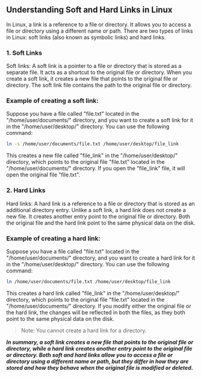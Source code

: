 ## Understanding Soft and Hard Links in Linux

In Linux, a link is a reference to a file or directory. It allows you to access a file or directory using a different name or path. There are two types of links in Linux: soft links (also known as symbolic links) and hard links.

### 1. Soft Links

Soft links: A soft link is a pointer to a file or directory that is stored as a separate file. It acts as a shortcut to the original file or directory. When you create a soft link, it creates a new file that points to the original file or directory. The soft link file contains the path to the original file or directory.

### Example of creating a soft link:

Suppose you have a file called "file.txt" located in the "/home/user/documents/" directory, and you want to create a soft link for it in the "/home/user/desktop/" directory. You can use the following command:

``` bash
ln -s /home/user/documents/file.txt /home/user/desktop/file_link
```

This creates a new file called "file_link" in the "/home/user/desktop/" directory, which points to the original file "file.txt" located in the "/home/user/documents/" directory. If you open the "file_link" file, it will open the original file "file.txt".

### 2. Hard Links

Hard links: A hard link is a reference to a file or directory that is stored as an additional directory entry. Unlike a soft link, a hard link does not create a new file. It creates another entry point to the original file or directory. Both the original file and the hard link point to the same physical data on the disk.

### Example of creating a hard link:

Suppose you have a file called "file.txt" located in the "/home/user/documents/" directory, and you want to create a hard link for it in the "/home/user/desktop/" directory. You can use the following command:

```bash
ln /home/user/documents/file.txt /home/user/desktop/file_link
```

This creates a hard link called "file_link" in the "/home/user/desktop/" directory, which points to the original file "file.txt" located in the "/home/user/documents/" directory. If you modify either the original file or the hard link, the changes will be reflected in both the files, as they both point to the same physical data on the disk.

> Note: You cannot create a hard link for a directory.

***In summary, a soft link creates a new file that points to the original file or directory, while a hard link creates another entry point to the original file or directory. Both soft and hard links allow you to access a file or directory using a different name or path, but they differ in how they are stored and how they behave when the original file is modified or deleted.***